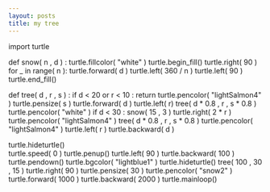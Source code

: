 ```yaml
---
layout: posts
title: my tree
---
```


import turtle

def snow( n , d ) :
    turtle.fillcolor( "white" )
    turtle.begin_fill()
    turtle.right( 90 )
    for _ in range( n  ):
        turtle.forward( d )
        turtle.left( 360 / n )
    turtle.left( 90 )
    turtle.end_fill()


def tree( d , r , s ) :
    if d < 20 or r < 10 :
        return
    turtle.pencolor( "lightSalmon4" )
    turtle.pensize( s )
    turtle.forward( d )
    turtle.left(  r)
    tree( d * 0.8 , r , s * 0.8 )
    turtle.pencolor( "white" )
    if  d < 30 :
        snow( 15 , 3 )
    turtle.right( 2 * r )
    turtle.pencolor( "lightSalmon4" )
    tree( d * 0.8 , r , s * 0.8 )
    turtle.pencolor( "lightSalmon4" )
    turtle.left( r )
    turtle.backward( d )

turtle.hideturtle()      
turtle.speed( 0 )
turtle.penup()
turtle.left( 90 )
turtle.backward( 100 )
turtle.pendown()
turtle.bgcolor( "lightblue1" )
turtle.hideturtle()
tree( 100 , 30 , 15 )
turtle.right( 90 )
turtle.pensize( 30 )
turtle.pencolor( "snow2" )
turtle.forward( 1000 )
turtle.backward( 2000 )
turtle.mainloop()
